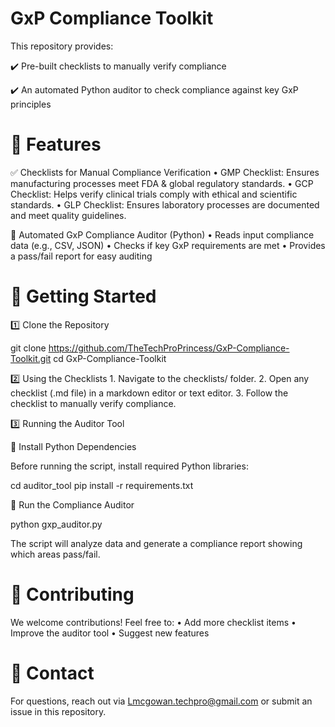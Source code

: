 # GxP Compliance Toolkit

This repository provides:

✔️ Pre-built checklists to manually verify compliance

✔️ An automated Python auditor to check compliance against key GxP principles

# 📌 Features

✅ Checklists for Manual Compliance Verification
	•	GMP Checklist: Ensures manufacturing processes meet FDA & global regulatory standards.
	•	GCP Checklist: Helps verify clinical trials comply with ethical and scientific standards.
	•	GLP Checklist: Ensures laboratory processes are documented and meet quality guidelines.

🤖 Automated GxP Compliance Auditor (Python)
	•	Reads input compliance data (e.g., CSV, JSON)
	•	Checks if key GxP requirements are met
	•	Provides a pass/fail report for easy auditing

# 🚀 Getting Started

1️⃣ Clone the Repository

git clone https://github.com/TheTechProPrincess/GxP-Compliance-Toolkit.git
cd GxP-Compliance-Toolkit

2️⃣ Using the Checklists
	1.	Navigate to the checklists/ folder.
	2.	Open any checklist (.md file) in a markdown editor or text editor.
	3.	Follow the checklist to manually verify compliance.

3️⃣ Running the Auditor Tool

🔹 Install Python Dependencies

Before running the script, install required Python libraries:

cd auditor_tool
pip install -r requirements.txt

🔹 Run the Compliance Auditor

python gxp_auditor.py

The script will analyze data and generate a compliance report showing which areas pass/fail.

# 📜 Contributing

We welcome contributions! Feel free to:
	•	Add more checklist items
	•	Improve the auditor tool
	•	Suggest new features

# 📧 Contact

For questions, reach out via Lmcgowan.techpro@gmail.com or submit an issue in this repository.
